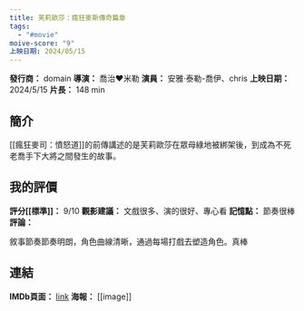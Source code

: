```yaml
---
title: 芙莉歐莎：瘋狂麥斯傳奇篇章
tags:
  - "#movie"
moive-score: "9"
上映日期: 2024/05/15
---
```

**發行商：** domain 
**導演：** 喬治♥米勒
**演員：** 安雅·泰勒-喬伊、chris
**上映日期：**  2024/5/15
**片長：** 148 min 

## 簡介
[[瘋狂麥司：憤怒道]]的前傳講述的是芙莉歐莎在眾母綠地被綁架後，到成為不死老喬手下大將之間發生的故事。

## 我的評價
**評分[[標準]]：** 9/10
**觀影建議：** 文戲很多、演的很好、專心看
**記憶點：** 節奏很棒
**評論：**

敘事節奏節奏明朗，角色曲線清晰，通過每場打戲去塑造角色。真棒
## 連結
**IMDb頁面：** [link]()
**海報：** 
[[image]]